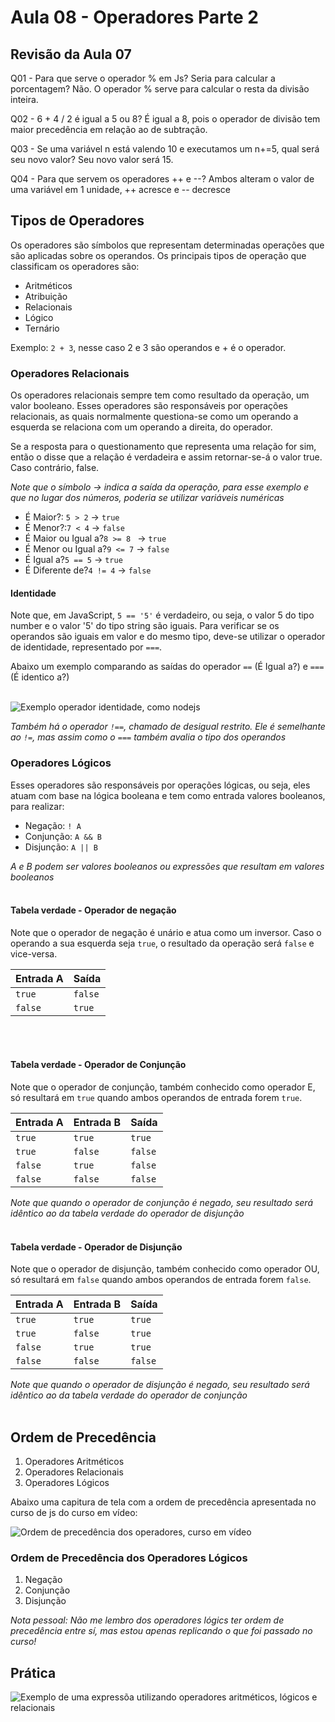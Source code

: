 # Aula 08 - Operadores Parte 2

## Revisão da Aula 07

Q01 - Para que serve o operador % em Js? Seria para calcular a porcentagem?
Não. O operador % serve para calcular o resta da divisão inteira.

Q02 - 6 + 4 / 2 é igual a 5 ou 8?
É igual a 8, pois o operador de divisão tem maior precedência em relação ao de subtração.

Q03 - Se uma variável n está valendo 10 e executamos um n+=5, qual será seu novo valor?
Seu novo valor será 15.

Q04 - Para que servem os operadores ++ e --?
Ambos alteram o valor de uma variável em 1 unidade, ++ acresce e -- decresce

## Tipos de Operadores

Os operadores são símbolos que representam determinadas operações que são aplicadas sobre os operandos. Os principais tipos de operação que classificam os operadores são:

- Aritméticos
- Atribuição
- Relacionais
- Lógico
- Ternário

Exemplo: `2 + 3`, nesse caso 2 e 3 são operandos e + é o operador.

### Operadores Relacionais

Os operadores relacionais sempre tem como resultado da operação, um valor booleano. Esses operadores são responsáveis por operações relacionais, as quais normalmente questiona-se como um operando a esquerda se relaciona com um operando a direita, do operador.

Se a resposta para o questionamento que representa uma relação for sim, então o disse que a relação é verdadeira e assim retornar-se-á o valor true. Caso contrário, false.

_Note que o símbolo -> indica a saída da operação, para esse exemplo e que no lugar dos números, poderia se utilizar variáveis numéricas_

- É Maior?: `5 > 2` -> `true`
- É Menor?:`7 < 4` -> `false`
- É Maior ou Igual a?`8 >= 8 ` -> `true`
- É Menor ou Igual a?`9 <= 7` -> `false`
- É Igual a?`5 == 5` -> `true`
- É Diferente de?`4 != 4` -> `false`

#### Identidade

Note que, em JavaScript, `5 == '5'` é verdadeiro, ou seja, o valor 5 do tipo number e o valor '5' do tipo string são iguais.
Para verificar se os operandos são iguais em valor e do mesmo tipo, deve-se utilizar o operador de identidade, representado por `===`.

Abaixo um exemplo comparando as saídas do operador `==` (É Igual a?) e `===` (É identico a?)<br/> <br/>

![Exemplo operador identidade, como nodejs](operador-de-identidade-ex01.jpg)

_Também há o operador `!==`, chamado de desigual restrito. Ele é semelhante ao `!=`, mas assim como o `===` também avalia o tipo dos operandos_

### Operadores Lógicos

Esses operadores são responsáveis por operações lógicas, ou seja, eles atuam com base na lógica booleana e tem como entrada valores booleanos, para realizar:

- Negação: `! A`
- Conjunção: `A && B`
- Disjunção: `A || B`

_A e B podem ser valores booleanos ou expressões que resultam em valores booleanos_
<br/>
<br/>

#### Tabela verdade - Operador de negação

Note que o operador de negação é unário e atua como um inversor. Caso o operando a sua esquerda seja `true`, o resultado da operação será `false` e vice-versa.

| Entrada A | Saída   |
| --------- | ------- |
| `true`    | `false` |
| `false`   | `true`  |

<br/>
<br/>

#### Tabela verdade - Operador de Conjunção

Note que o operador de conjunção, também conhecido como operador E, só resultará em `true` quando ambos operandos de entrada forem `true`.

| Entrada A | Entrada B | Saída   |
| --------- | --------- | ------- |
| `true`    | `true`    | `true`  |
| `true`    | `false`   | `false` |
| `false`   | `true`    | `false` |
| `false`   | `false`   | `false` |

_Note que quando o operador de conjunção é negado, seu resultado será idêntico ao da tabela verdade do operador de disjunção_
<br/>
<br/>

#### Tabela verdade - Operador de Disjunção

Note que o operador de disjunção, também conhecido como operador OU, só resultará em `false` quando ambos operandos de entrada forem `false`.

| Entrada A | Entrada B | Saída   |
| --------- | --------- | ------- |
| `true`    | `true`    | `true`  |
| `true`    | `false`   | `true`  |
| `false`   | `true`    | `true`  |
| `false`   | `false`   | `false` |

_Note que quando o operador de disjunção é negado, seu resultado será idêntico ao da tabela verdade do operador de conjunção_
<br/>
<br/>

## Ordem de Precedência

1. Operadores Aritméticos
2. Operadores Relacionais
3. Operadores Lógicos

Abaixo uma capitura de tela com a ordem de precedência apresentada no curso de js do curso em vídeo: <br/>

![Ordem de precedência dos operadores, curso em vídeo](precedencia-expressoes.jpg)
<br/>

### Ordem de Precedência dos Operadores Lógicos

1. Negação
2. Conjunção
3. Disjunção

_Nota pessoal: Não me lembro dos operadores lógics ter ordem de precedência entre sí, mas estou apenas replicando o que foi passado no curso!_

## Prática

![Exemplo de uma expressõa utilizando operadores aritméticos, lógicos e relacionais](aula08-pratica01.jpg)

